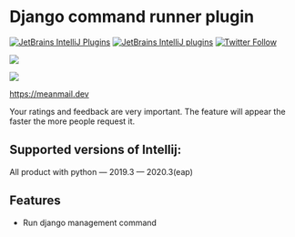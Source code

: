 # Django command runner plugin
[![JetBrains IntelliJ Plugins](https://img.shields.io/jetbrains/plugin/r/stars/13834?label=JetBrans%20Marketplace)](https://plugins.jetbrains.com/plugin/13834)
[![JetBrains IntelliJ plugins](https://img.shields.io/jetbrains/plugin/d/13834)](https://plugins.jetbrains.com/plugin/13834)
[![Twitter Follow](https://img.shields.io/twitter/follow/meanmaildev?style=plastic)](https://twitter.com/meanmaildev)

![](https://plugins.jetbrains.com/files/13834/screenshot_22555.png)

![](https://plugins.jetbrains.com/files/13834/screenshot_22556.png)

https://meanmail.dev

Your ratings and feedback are very important.
The feature will appear the faster the more people request it.

## Supported versions of Intellij:

All product with python — 2019.3 — 2020.3(eap)

## Features

* Run django management command
